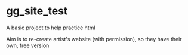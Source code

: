 # gg_site_test

A basic project to help practice html


Aim is to re-create artist's website (with permission), so they have their own, free version